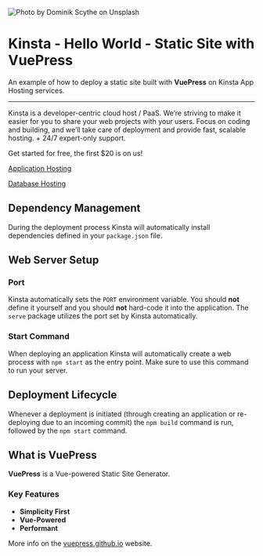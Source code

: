 ![Photo by Dominik Scythe on Unsplash](https://user-images.githubusercontent.com/2342458/206678153-044173ab-5203-429d-bd7a-2b0c5f309eea.png)
# Kinsta - Hello World - Static Site with VuePress
An example of how to deploy a static site built with **VuePress** on Kinsta App Hosting services.

---
Kinsta is a developer-centric cloud host / PaaS. We’re striving to make it easier for you to share your web projects with your users. Focus on coding and building, and we’ll take care of deployment and provide fast, scalable hosting. + 24/7 expert-only support.

Get started for free, the first $20 is on us!

[Application Hosting](https://kinsta.com/application-hosting)

[Database Hosting](https://kinsta.com/database-hosting)

## Dependency Management

During the deployment process Kinsta will automatically install dependencies defined in your `package.json` file.

## Web Server Setup

### Port

Kinsta automatically sets the `PORT` environment variable. You should **not** define it yourself and you should **not** hard-code it into the application. The `serve` package utilizes the port set by Kinsta automatically.

### Start Command

When deploying an application Kinsta will automatically create a web process with `npm start` as the entry point. Make sure to use this command to run your server.

## Deployment Lifecycle

Whenever a deployment is initiated (through creating an application or re-deploying due to an incoming commit) the `npm build` command is run, followed by the `npm start` command.

## What is VuePress
**VuePress** is a Vue-powered Static Site Generator.

### Key Features
- **Simplicity First**
- **Vue-Powered**
- **Performant** 

More info on the [vuepress.github.io](https://vuepress.github.io) website.
